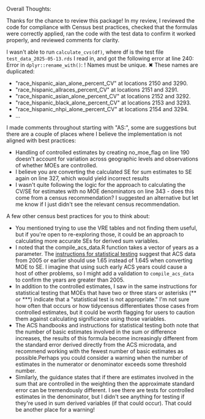 Overall Thoughts:

Thanks for the chance to review this package! In my review, I reviewed the code for compliance with Census best practices, checked that the formulas were correctly applied, ran the code with the test data to confirm it worked properly, and reviewed comments for clarity. 

I wasn't able to run `calculate_cvs(df)`, where df is the test file `test_data_2025-05-13.rds` I read in, and got the following error at line 240:
Error in `dplyr::rename_with()`:
! Names must be unique.
✖ These names are duplicated:
  * "race_hispanic_aian_alone_percent_CV" at locations 2150 and 3290.
  * "race_hispanic_allraces_percent_CV" at locations 2151 and 3291.
  * "race_hispanic_asian_alone_percent_CV" at locations 2152 and 3292.
  * "race_hispanic_black_alone_percent_CV" at locations 2153 and 3293.
  * "race_hispanic_nhpi_alone_percent_CV" at locations 2154 and 3294.
  * ...

I made comments throughout starting with "AS:", some are suggestions but there are a couple of places where I believe the implementation is not aligned with best practices:

- Handling of controlled estimates by creating no_moe_flag on line 190 doesn't account for variation across geographic levels and observations of whether MOEs are controlled.
- I believe you are converting the calculated SE for sum estimates to SE again on line 327, which would yield incorrect results
- I wasn't quite following the logic for the approach to calculating the CV/SE for estimates with no MOE denominators on line 343 - does this come from a census recommendation? I suggested an alternative but let me know if I just didn't see the relevant census recommendation.

A few other census best practices for you to think about:
- You mentioned trying to use the VRE tables and not finding them useful, but if you're open to re-exploring those, it could be an approach to calculating more accurate SEs for derived sum variables. 
- I noted that the compile_acs_data.R function takes a vector of years as a parameter. The [instructions for statistical testing](https://www2.census.gov/programs-surveys/acs/tech_docs/statistical_testing/2023_Instructions_for_Stat_Testing_ACS.pdf) suggest that ACS data from 2005 or earlier should use 1.65 instead of 1.645 when converting MOE to SE. I imagine that using such early ACS years could cause a host of other problems, so I might add a validation to `compile_acs_data` to confirm the years are greater than 2005.
- In addition to the controlled estimates, I saw in the same instructions for statistical testing that MOEs that have two or three stars or asterisks (** or ***) indicate that a "statistical test is not appropriate." I'm not sure how often that occurs or how tidycensus differentiates those cases from controlled estimates, but it could be worth flagging for users to caution them against calculating significance using those variables. 
- The ACS handbooks and instructions for statistical testing both note that the number of basic estimates involved in the sum or difference increases, the results of this formula become increasingly different from the standard error derived directly from the ACS microdata, and recommend working with the fewest number of basic estimates as possible.Perhaps you could consider a warning when the number of estimates in the numerator or denominator exceeds some threshold number.
- Similarly, the guidance states that if there are estimates involved in the sum that are controlled in the weighting then the approximate standard error can be tremendously different. I see there are tests for controlled estimates in the denominator, but I didn't see anything for testing if they're used in sum derived variables (if that could occur). That could be another place for a warning! 
